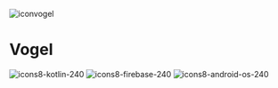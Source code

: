 ![iconvogel](https://user-images.githubusercontent.com/84332336/118675636-098f6980-b7fb-11eb-84cd-294a670e7ac8.jpg)
# Vogel
![icons8-kotlin-240](https://user-images.githubusercontent.com/84332336/118670340-cfbc6400-b7f6-11eb-9e5a-1d5a1a59bd49.png)
![icons8-firebase-240](https://user-images.githubusercontent.com/84332336/118670514-faa6b800-b7f6-11eb-809d-f38b598ba624.png)
![icons8-android-os-240](https://user-images.githubusercontent.com/84332336/118670723-275acf80-b7f7-11eb-9c63-42ab3f777986.png)


